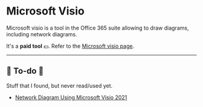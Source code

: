 # Microsoft Visio

<div class="row row-cols-lg-2"><div>

Microsoft visio is a tool in the Office 365 suite allowing to draw diagrams, including network diagrams.

It's a **paid tool** 💵. Refer to the [Microsoft visio page](https://www.microsoft.com/en-ca/microsoft-365/visio/flowchart-software).
</div><div>
</div></div>

<hr class="sep-both">

## 👻 To-do 👻

Stuff that I found, but never read/used yet.

<div class="row row-cols-lg-2"><div>

* [Network Diagram Using Microsoft Visio 2021](https://www.youtube.com/watch?v=D4OxpdjfjeI)
</div><div>


</div></div>